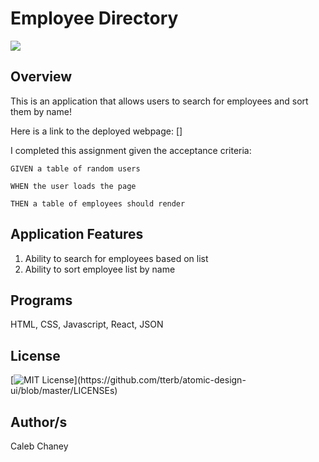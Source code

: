 # Employee Directory
![](public/Screen%20Shot%202020-12-18%20at%2010.04.02%20AM.png)
## Overview
This is an application that allows users to search for employees and sort them by name!

Here is a link to the deployed webpage: []

I completed this assignment given the acceptance criteria: 


```
GIVEN a table of random users

WHEN the user loads the page

THEN a table of employees should render
```

## Application Features
1) Ability to search for employees based on list
2) Ability to sort employee list by name

## Programs 
HTML, CSS, Javascript, React, JSON

## License 
[![MIT License](https://img.shields.io/apm/l/atomic-design-ui.svg?)](https://github.com/tterb/atomic-design-ui/blob/master/LICENSEs)

## Author/s
Caleb Chaney
